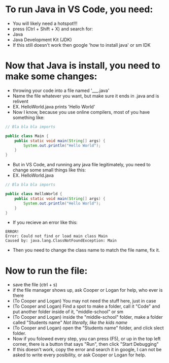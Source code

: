 # To run Java in VS Code, you need:
* You will likely need a hotspot!!!
* press (Ctrl + Shift + X) and search for:
* Java
* Java Development Kit (JDK)
* If this still doesn't work then google 'how to install java' or sm IDK

# Now that Java is install, you need to make some changes:
* throwing your code into a file named '___.java'
* Name the file whatever you want, but make sure it ends in .java and is relivent
* EX. HelloWorld.java prints 'Hello World'
* Now I know, because you use online compilers, most of you have something like:
```java
// Bla bla bla imports

public class Main {
    public static void main(String[] args) {
        System.out.println("Hello World");
    }
}
```
* But in VS Code, and running any java file legitimately, you need to change some small things like this:
* EX. HelloWorld.java 
```java
// Bla bla bla imports

public class HelloWorld {
    public static void main(String[] args) {
        System.out.println("Hello World");
    }
}
```
* If you recieve an error like this:
```shell
ERROR!
Error: Could not find or load main class Main
Caused by: java.lang.ClassNotFoundException: Main
```
* Then you need to change the class name to match the file name, fix it.

# Now to run the file:
* save the file (ctrl + s)
* if the file manager shows up, ask Cooper or Logan for help, who ever is there
* (To Cooper and Logan) You may not need the stuff here, just in case
* (To Cooper and Logan) Find a spot to make a folder, call it "Code" and put another folder inside of it, "middle-school" or sm
* (To Cooper and Logan) inside the "middle-school" folder, make a folder called "Students name" *Not literally, like the kids name*
* (To Cooper and Logan) open the "Students name" folder, and click slect folder.
* Now if you folowed every step, you can press (F5), or up in the top left corner, there is a button  that says "Run", then click "Start Debugging"
* If this doesn't work, copy the error and search it in google, I can not be asked to write every posibility, or ask Cooper or Logan for help. 